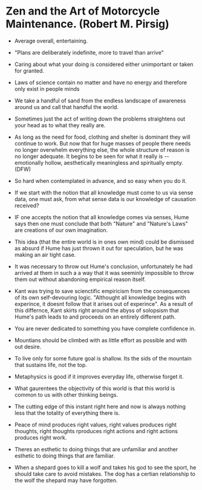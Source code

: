 # Zen and the Art of Motorcycle Maintenance. (Robert M. Pirsig)

- Average overall, entertaining.

- "Plans are deliberately indefinite, more to travel than arrive"

- Caring about what your doing is considered either unimportant or taken for granted.

- Laws of science contain no matter and have no energy and therefore only exist in people minds

- We take a handful of sand from the endless landscape of awareness around us and call that handful the world.

- Sometimes just the act of writing down the problems straightens out your head as to what they really are.

- As long as the need for food, clothing and shelter is dominant they will continue to work. But now that for huge masses of people there needs no longer overwhelm everything else, the whole structure of reason is no longer adequate. It begins to be seen for what it really is -- emotionally hollow, aesthetically meaningless and spiritually empty. (DFW)

- So hard when contemplated in advance, and so easy when you do it.

- If we start with the notion that all knowledge must come to us via sense data, one must ask, from what sense data is our knowledge of causation received?

- IF one accepts the notion that all knowledge comes via senses, Hume says then one must conclude that both "Nature" and "Nature's Laws" are creations of our own imagination.

- This idea (that the entire world is in ones own mind) could be dismissed as absurd if Hume has just thrown it out for speculation, but he was making an air tight case.

- It was necessary to throw out Hume's conclusion, unfortunately he had arrived at them in such a a way that it was seeminly impossible to throw them out without abandoning empirical reason itself.

- Kant was trying to save scienctific empiricism from the consequences of its own self-devouring logic. "Althought all knowledge begins with experince, it doesnt follow that it arises out of experince".
  As a result of this differnce, Kant skirts right around the abyss of solopsism that Hume's path leads to and proceeds on an entirely different path.

- You are never dedicated to something you have complete confidence in.

- Mountians should be climbed with as little effort as possible and with out desire.

- To live only for some future goal is shallow. Its the sids of the mountain that sustains life, not the top.

- Metaphysics is good if it improves everyday life, otherwise forget it.

- What gaurentees the objectivity of this world is that this world is common to us with other thinking beings.

- The cutting edge of this instant right here and now is always nothing less that the totality of everything there is.

- Peace of mind produces right values, right values produces right thoughts, right thoughts rproduces right actions and right actions produces right work.

- Theres an esthetic to doing things that are unfamiliar and another esthetic to doing things that are familiar.

- When a shepard goes to kill a wolf and takes his god to see the sport, he should take care to avoid mistakes. The dog has a certian relationship to the wolf the shepard may have forgotten.





